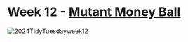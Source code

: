 # Week 12 - [Mutant Money Ball](https://github.com/EliCash82/mutantmoneyball)
![2024TidyTuesdayweek12](https://github.com/sndaba/2024TidyTuesdayWithRstats/assets/53818579/bdbb11e1-0845-4e59-ad6c-aeda0aad265e)
